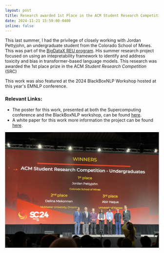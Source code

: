 ```yaml
---
layout: post
title: Research awarded 1st Place in the ACM Student Research Competition at 2024 IEEE/ACM Supercomputing conference.
date: 2024-11-21 15:59:00-0400
inline: false
---
```


This last summer, I had the privilege of closely working with Jordan Pettyjohn, an undergraduate student from the Colorado School of Mines.
This was part of the [BigDataX REU program](http://datasys.cs.iit.edu/grants/BigDataX/index.html).
His summer research project focused on using an intepretability framework to identify and address toxicity
and bias in transformer-based language models. This research was awarded the 1st place prize in the
ACM _Student Research Competition_ (SRC)

This work was also featured at the 2024 BlackBoxNLP Workshop hosted at this year's EMNLP conference.

### Relevant Links:

- The poster for this work, presented at both the Supercomputing conference and the BlackBoxNLP workshop, can be found [here](https://sc24.supercomputing.org/proceedings/poster/poster_files/post191s2-file2.pdf).
- A white paper for this work more information the project can be found [here](https://openreview.net/pdf?id=UznBr4mxVr).

<div class="text-center">
    <img 
    alt="Jordan Pettyjohn winning 1st prize at the Supercomputing conference."
    src="/assets/img/src-win-2024.jpeg" 
    class="w-75 img-fluid data-zoomable">
</div>
